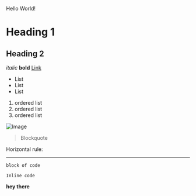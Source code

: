 Hello World!

# Heading 1

## Heading 2

*italic* **bold** [Link](https://commonmark.org/help/)

* List
* List
* List

1. ordered list
2. ordered list
3. ordered list

![Image](https://www.google.com/url?sa=i&url=https%3A%2F%2Fwww.pexels.com%2Fsearch%2Fbeautiful%2F&psig=AOvVaw27OQ268vMYfxCBtFrSbVVw&ust=1649528143496000&source=images&cd=vfe&ved=0CAoQjRxqFwoTCICei66JhfcCFQAAAAAdAAAAABAD)

> Blockquote

Horizontal rule:

---

```
block of code

```
`Inline code`

**hey there**
